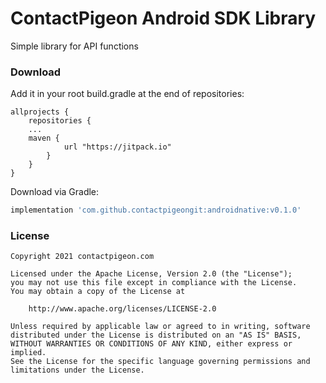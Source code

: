 # ContactPigeon Android SDK Library

Simple library for API functions

### Download

Add it in your root build.gradle at the end of repositories:

```
allprojects {
    repositories {
	...
	maven {
            url "https://jitpack.io"
        }
    }
}
```

Download via Gradle:

```gradle
implementation 'com.github.contactpigeongit:androidnative:v0.1.0'
```


### License 

```
Copyright 2021 contactpigeon.com

Licensed under the Apache License, Version 2.0 (the "License");
you may not use this file except in compliance with the License.
You may obtain a copy of the License at

    http://www.apache.org/licenses/LICENSE-2.0

Unless required by applicable law or agreed to in writing, software
distributed under the License is distributed on an "AS IS" BASIS,
WITHOUT WARRANTIES OR CONDITIONS OF ANY KIND, either express or implied.
See the License for the specific language governing permissions and
limitations under the License.
```
